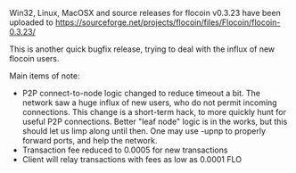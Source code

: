 Win32, Linux, MacOSX and source releases for flocoin v0.3.23 have been uploaded to
https://sourceforge.net/projects/flocoin/files/Flocoin/flocoin-0.3.23/

This is another quick bugfix release, trying to deal with the influx of new flocoin users.

Main items of note:

* P2P connect-to-node logic changed to reduce timeout a bit.  The network saw a huge influx of new users, who do not permit incoming connections.  This change is a short-term hack, to more quickly hunt for useful P2P connections.  Better "leaf node" logic is in the works, but this should let us limp along until then.  One may use -upnp to properly forward ports, and help the network.
* Transaction fee reduced to 0.0005 for new transactions
* Client will relay transactions with fees as low as 0.0001 FLO
